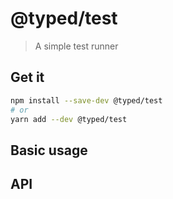 # @typed/test

> A simple test runner

## Get it
```sh
npm install --save-dev @typed/test
# or
yarn add --dev @typed/test
```

## Basic usage

## API